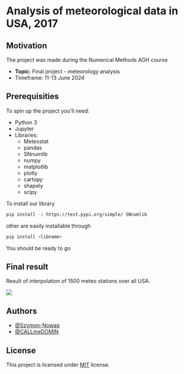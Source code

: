 # Analysis of meteorological data in USA, 2017

## Motivation

The project was made during the Numerical Methods AGH course

- **Topic:** Final project - meteorology analysis
- Timeframe: 11-13 June 2024

## Prerequisities

To spin up the project you'll need:

- Python 3
- Jupyter
- Libraries:
  - Meteostat
  - pandas
  - SNnumlib
  - numpy
  - matplotlib
  - plotly
  - cartopy
  - shapely
  - scipy

To install our library

```bash
pip install -i https://test.pypi.org/simple/ SNnumlib
```

other are easily installable through

```bash
pip install <libname>
```

You should be ready to go

## Final result

Result of interpolation of 1500 meteo stations over all USA.

![](https://github.com/Szymon-Nowaq/Meterology-Data-Interpolation/blob/main/usa_interpolation.gif)

## Authors

- [@Szymon-Nowaq](https://github.com/Szymon-Nowaq)
- [@CALLmeDOMIN](https://github.com/CALLmeDOMIN)

## License

This project is licensed under [MIT](./LICENSE) license.
